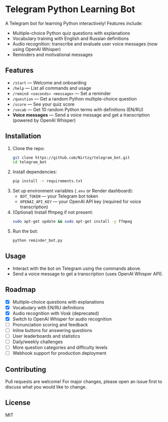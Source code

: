 # Telegram Python Learning Bot

A Telegram bot for learning Python interactively! Features include:
- Multiple-choice Python quiz questions with explanations
- Vocabulary training with English and Russian definitions
- Audio recognition: transcribe and evaluate user voice messages (now using OpenAI Whisper)
- Reminders and motivational messages

## Features
- `/start` — Welcome and onboarding
- `/help` — List all commands and usage
- `/remind <seconds> <message>` — Set a reminder
- `/question` — Get a random Python multiple-choice question
- `/score` — See your quiz score
- `/vocab` — Get 10 random Python terms with definitions (EN/RU)
- **Voice messages** — Send a voice message and get a transcription (powered by OpenAI Whisper)

## Installation
1. Clone the repo:
   ```sh
   git clone https://github.com/Nirtzy/telegram_bot.git
   cd telegram_bot
   ```
2. Install dependencies:
   ```sh
   pip install -r requirements.txt
   ```
3. Set up environment variables (`.env` or Render dashboard):
   - `BOT_TOKEN` — your Telegram bot token
   - `OPENAI_API_KEY` — your OpenAI API key (required for voice transcription)
4. (Optional) Install ffmpeg if not present:
   ```sh
   sudo apt-get update && sudo apt-get install -y ffmpeg
   ```
5. Run the bot:
   ```sh
   python reminder_bot.py
   ```

## Usage
- Interact with the bot on Telegram using the commands above.
- Send a voice message to get a transcription (uses OpenAI Whisper API).

## Roadmap
- [x] Multiple-choice questions with explanations
- [x] Vocabulary with EN/RU definitions
- [x] Audio recognition with Vosk (deprecated)
- [x] Switch to OpenAI Whisper for audio recognition
- [ ] Pronunciation scoring and feedback
- [ ] Inline buttons for answering questions
- [ ] User leaderboards and statistics
- [ ] Daily/weekly challenges
- [ ] More question categories and difficulty levels
- [ ] Webhook support for production deployment

## Contributing
Pull requests are welcome! For major changes, please open an issue first to discuss what you would like to change.

## License
MIT 